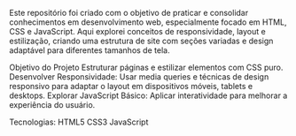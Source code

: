 Este repositório foi criado com o objetivo de praticar e consolidar conhecimentos em desenvolvimento web, especialmente focado em HTML, CSS e JavaScript. Aqui explorei conceitos de responsividade, layout e estilização, criando uma estrutura de site com seções variadas e design adaptável para diferentes tamanhos de tela.

Objetivo do Projeto
Estruturar páginas e estilizar elementos com CSS puro.
Desenvolver Responsividade: Usar media queries e técnicas de design responsivo para adaptar o layout em dispositivos móveis, tablets e desktops.
Explorar JavaScript Básico: Aplicar interatividade para melhorar a experiência do usuário.

Tecnologias:
HTML5
CSS3
JavaScript
